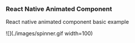 ### React Native Animated Component
React native animated component basic example 

![](./images/spinner.gif width=100)
